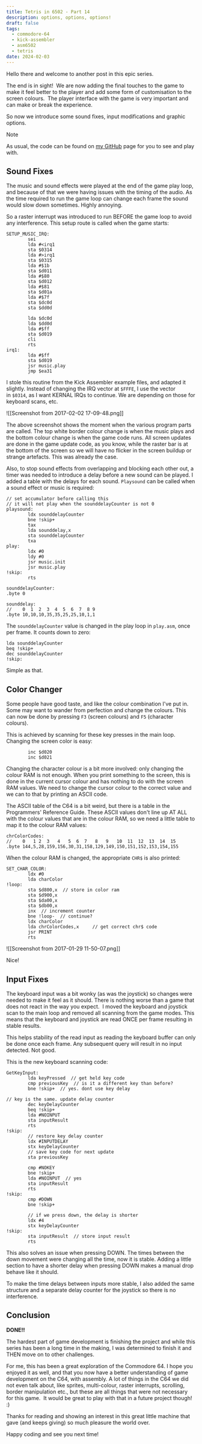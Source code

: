 ```yaml
---
title: Tetris in 6502 - Part 14
description: options, options, options!
draft: false
tags:
  - commodore-64
  - kick-assembler
  - asm6502
  - tetris
date: 2024-02-03
---
```

Hello there and welcome to another post in this epic series.  
  
The end is in sight!  We are now adding the final touches to the game to make it feel better to the player and add some form of customisation to the screen colours.  The player interface with the game is very important and can make or break the experience.  
  
So now we introduce some sound fixes, input modifications and graphic options.  
  

> [!NOTE]
> As usual, the code can be found on [my GitHub](https://github.com/wiebow/tetris.c64) page for you to see and play with.  

## Sound Fixes

The music and sound effects were played at the end of the game play loop, and because of that we were having issues with the timing of the audio. As the time required to run the game loop can change each frame the sound would slow down sometimes. Highly annoying.
  
So a raster interrupt was introduced to run BEFORE the game loop to avoid any interference. This setup route is called when the game starts: 
  
```asm6502
SETUP_MUSIC_IRQ:
		sei  
		lda #<irq1  
		sta $0314  
		lda #>irq1  
		sta $0315  
		lda #$1b  
		sta $d011  
		lda #$80  
		sta $d012  
		lda #$81  
		sta $d01a  
		lda #$7f  
		sta $dc0d  
		sta $dd0d  
	  
		lda $dc0d  
		lda $dd0d  
		lda #$ff  
		sta $d019  
		cli  
		rts  
irq1:  
		lda #$ff  
		sta $d019  
		jsr music.play  
		jmp $ea31
```
  
I stole this routine from the Kick Assembler example files, and adapted it slightly. Instead of changing the IRQ vector at `$FFFE`, I use the vector in `$0314`, as I want KERNAL IRQs to continue. We are depending on those for keyboard scans, etc.  

![[Screenshot from 2017-02-02 17-09-48.png]]
  
The above screenshot shows the moment when the various program parts are called. The top white border colour change is when the music plays and the bottom colour change is when the game code runs. All screen updates are done in the game update code, as you know, while the raster bar is at the bottom of the screen so we will have no flicker in the screen buildup or strange artefacts. This was already the case.  
  
Also, to stop sound effects from overlapping and blocking each other out, a timer was needed to introduce a delay before a new sound can be played. I added a table with the delays for each sound. `Playsound` can be called when a sound effect or music is required:  
  

```asm6502
// set accumulator before calling this  
// it will not play when the sounddelayCounter is not 0  
playsound:  
		ldx sounddelayCounter  
		bne !skip+  
		tax  
		lda sounddelay,x  
		sta sounddelayCounter  
		txa  
play:  
		ldx #0  
		ldy #0  
        jsr music.init  
        jsr music.play  
!skip:  
		rts  
  
sounddelayCounter:  
.byte 0  
  
sounddelay:  
//    0  1  2  3  4  5  6  7  8 9  
.byte 10,10,10,35,35,25,25,10,1,1  
```
  
The `sounddelayCounter` value is changed in the play loop in `play.asm`, once per frame. It counts down to zero:  
  
```asm6502
lda sounddelayCounter  
beq !skip+  
dec sounddelayCounter  
!skip:  
````
 
Simple as that.  

## Color Changer

Some people have good taste, and like the colour combination I've put in. Some may want to wander from perfection and change the colours. This can now be done by pressing `F3` (screen colours) and `F5` (character colours).
 
This is achieved by scanning for these key presses in the main loop. Changing the screen color is easy:  

```asm6502
		inc $d020  
		inc $d021  
```

Changing the character colour is a bit more involved: only changing the colour RAM is not enough. When you print something to the screen, this is done in the current cursor colour and has nothing to do with the screen RAM values. We need to change the cursor colour to the correct value and we can to that by printing an ASCII code.  
  
The ASCII table of the C64 is a bit weird, but there is a table in the Programmers' Reference Guide. These ASCII values don't line up AT ALL with the colour values that are in the colour RAM, so we need a little table to map it to the colour RAM values:  
  
```asm6502
chrColorCodes:  
//    0   1 2  3   4   5  6  7   8   9   10  11  12  13  14  15  
.byte 144,5,28,159,156,30,31,158,129,149,150,151,152,153,154,155  
```
  
When the colour RAM is changed, the appropriate `CHR$` is also printed:  
  
```
SET_CHAR_COLOR:
		ldx #0  
		lda charColor  
!loop:  
		sta $d800,x  // store in color ram  
		sta $d900,x  
		sta $da00,x  
		sta $db00,x  
		inx  // increment counter  
		bne !loop-  // continue?  
		ldx charColor  
		lda chrColorCodes,x     // get correct chr$ code  
		jsr PRINT  
		rts  
```
  
![[Screenshot from 2017-01-29 11-50-07.png]]
  
Nice!  

## Input Fixes

The keyboard input was a bit wonky (as was the joystick) so changes were needed to make it feel as it should. There is nothing worse than a game that does not react in the way you expect.  I moved the keyboard and joystick scan to the main loop and removed all scanning from the game modes. This means that the keyboard and joystick are read ONCE per frame resulting in stable results. 
  
This helps stability of the read input as reading the keyboard buffer can only be done once each frame. Any subsequent query will result in no input detected. Not good.  
  
This is the new keyboard scanning code:   
 
```
GetKeyInput:
		lda keyPressed  // get held key code  
		cmp previousKey  // is it a different key than before?  
		bne !skip+  // yes. dont use key delay  
  
// key is the same. update delay counter  
		dec keyDelayCounter  
		beq !skip+  
		lda #NOINPUT  
		sta inputResult  
		rts  
!skip:  
		// restore key delay counter  
		ldx #INPUTDELAY  
		stx keyDelayCounter  
		// save key code for next update  
		sta previousKey  
  
		cmp #NOKEY  
		bne !skip+  
		lda #NOINPUT  // yes  
		sta inputResult  
		rts  
!skip:  
		cmp #DOWN  
		bne !skip+  
  
		// if we press down, the delay is shorter  
		ldx #4  
		stx keyDelayCounter  
!skip:  
		sta inputResult  // store input result  
		rts
```
  
This also solves an issue when pressing DOWN. The times between the down movement were changing all the time, now it is stable. Adding a little section to have a shorter delay when pressing DOWN makes a manual drop behave like it should.
  
To make the time delays between inputs more stable, I also added the same structure and a separate delay counter for the joystick so there is no interference.  

## Conclusion

**DONE!!**  

The hardest part of game development is finishing the project and while this series has been a long time in the making, I was determined to finish it and THEN move on to other challenges.
  
For me, this has been a great exploration of the Commodore 64. I hope you enjoyed it as well, and that you now have a better understanding of game development on the C64, with assembly. A lot of things in the C64 we did not even talk about, like sprites, multi-colour, raster interrupts, scrolling, border manipulation etc., but these are all things that were not necessary for this game.  It would be great to play with that in a future project though! :)  
  
Thanks for reading and showing an interest in this great little machine that gave (and keeps giving) so much pleasure the world over.  
  
Happy coding and see you next time!